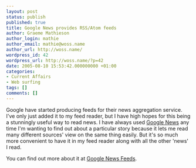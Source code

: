 ```yaml
---
layout: post
status: publish
published: true
title: Google News provides RSS/Atom feeds
author: Graeme Mathieson
author_login: mathie
author_email: mathie@woss.name
author_url: http://woss.name/
wordpress_id: 42
wordpress_url: http://woss.name/?p=42
date: 2005-08-10 15:53:42.000000000 +01:00
categories:
- Current Affairs
- Web surfing
tags: []
comments: []
---
```

Google have started producing feeds for their news aggregation service.  I've only just added it to my feed reader, but I have high hopes for this being a stunningly useful way to read news.  I have always used <a href="http://news.google.co.uk/">Google News</a> any time I'm wanting to find out about a particular story because it lets me read many different sources' view on the same thing easily.  But it's so much more convenient to have it in my feed reader along with all the other 'news' I read.

You can find out more about it at <a href="http://news.google.co.uk/intl/en_uk/news_feed_terms.html">Google News Feeds</a>.
